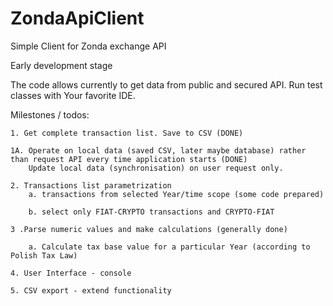 # ZondaApiClient
Simple Client for Zonda exchange API

Early development stage

The code allows currently to get data from public and secured API. Run test classes with Your favorite IDE.

Milestones / todos:

    1. Get complete transaction list. Save to CSV (DONE)

    1A. Operate on local data (saved CSV, later maybe database) rather than request API every time application starts (DONE)
        Update local data (synchronisation) on user request only.

    2. Transactions list parametrization
        a. transactions from selected Year/time scope (some code prepared)

        b. select only FIAT-CRYPTO transactions and CRYPTO-FIAT
 
    3 .Parse numeric values and make calculations (generally done)

        a. Calculate tax base value for a particular Year (according to Polish Tax Law)
 
    4. User Interface - console

    5. CSV export - extend functionality